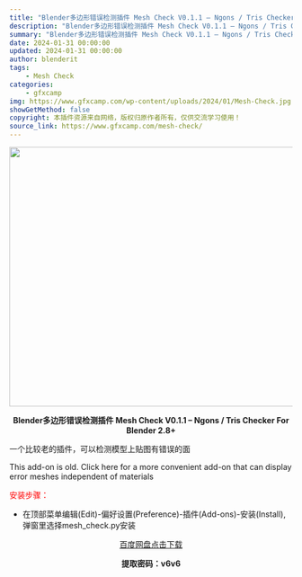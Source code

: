 ```yaml
---
title: "Blender多边形错误检测插件 Mesh Check V0.1.1 – Ngons / Tris Checker For Blender 2.8+"
description: "Blender多边形错误检测插件 Mesh Check V0.1.1 – Ngons / Tris Checker For Blender 2.8+ 一个比较老的插件，可以检测模型上贴图有..."
summary: "Blender多边形错误检测插件 Mesh Check V0.1.1 – Ngons / Tris Checker For Blender 2.8+ 一个比较老的插件，可以检测模型上贴图有..."
date: 2024-01-31 00:00:00
updated: 2024-01-31 00:00:00
author: blenderit
tags: 
    - Mesh Check
categories:
    - gfxcamp
img: https://www.gfxcamp.com/wp-content/uploads/2024/01/Mesh-Check.jpg
showGetMethod: false
copyright: 本插件资源来自网络，版权归原作者所有，仅供交流学习使用！
source_link: https://www.gfxcamp.com/mesh-check/
---
```

<div><p><img decoding="async" class="aligncenter size-full wp-image-118258" src="https://www.gfxcamp.com/wp-content/uploads/2024/01/Mesh-Check.jpg" data-src="https://www.gfxcamp.com/wp-content/uploads/2024/01/Mesh-Check.jpg" alt="" width="640" height="462" data-srcset="https://www.gfxcamp.com/wp-content/uploads/2024/01/Mesh-Check.jpg 640w, https://www.gfxcamp.com/wp-content/uploads/2024/01/Mesh-Check-150x108.jpg 150w" data-sizes="(max-width: 640px) 100vw, 640px"></p><p style="text-align: center;"><strong>Blender多边形错误检测插件 Mesh Check V0.1.1 – Ngons / Tris Checker For Blender 2.8+</strong></p><p>一个比较老的插件，可以检测模型上贴图有错误的面</p><p>This add-on is old. Click here for a more convenient add-on that can display error meshes independent of materials</p><p style="text-align: left;"><span style="color: #ff0000;">安装步骤：</span></p><ul>
<li>在顶部菜单编辑(Edit)-偏好设置(Preference)-插件(Add-ons)-安装(Install),弹窗里选择mesh_check.py安装</li>
</ul><p style="text-align: center;"><a class="maxbutton-3 maxbutton maxbutton-baidu" target="_blank" rel="noopener" href="https://pan.baidu.com/s/16-Jr9XJRVDcqD3UCgsm35w?pwd=v6v6"><span class="mb-text">百度网盘点击下载</span></a></p><p style="text-align: center;"><strong>提取密码：v6v6</strong></p></div>